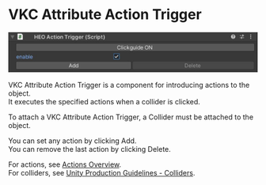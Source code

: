 # VKC Attribute Action Trigger

![HEOActionTrigger](img/HEOActionTrigger.jpg)

VKC Attribute Action Trigger is a component for introducing actions to the object. <br/>
It executes the specified actions when a collider is clicked.

To attach a VKC Attribute Action Trigger, a Collider must be attached to the object.

You can set any action by clicking Add. <br/>
You can remove the last action by clicking Delete.

For actions, see [Actions Overview](../Actions/ActionsOverview.md). <br>
For colliders, see [Unity Production Guidelines - Colliders](../WorldMakingGuide/UnityGuidelines.md).